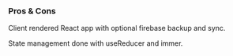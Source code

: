 ### Pros & Cons 

Client rendered React app with optional firebase backup and sync.

State management done with useReducer and immer.
